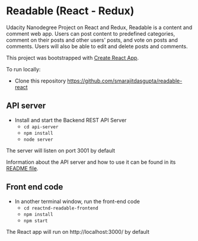 # Readable (React - Redux)

Udacity Nanodegree Project on React and Redux, Readable is a content and comment web app. Users can post content to predefined categories, comment on their posts and other users' posts, and vote on posts and comments. Users will also be able to edit and delete posts and comments.

This project was bootstrapped with [Create React App](https://github.com/facebookincubator/create-react-app).

To run locally: 

- Clone this repository https://github.com/smarajitdasgupta/readable-react

## API server

* Install and start the Backend REST API Server 
    - `cd api-server`
    - `npm install`
    - `node server`

The server will listen on port 3001 by default

Information about the API server and how to use it can be found in its [README file](api-server/README.md).

## Front end code

* In another terminal window, run the front-end code
    - `cd reactnd-readable-frontend`
    - `npm install`
    - `npm start`

The React app will run on http://localhost:3000/ by default
